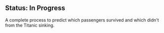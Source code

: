 ## Status: **In Progress**

A complete process to predict which passengers survived and which didn't from the Titanic sinking.
